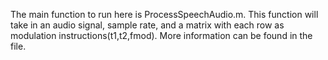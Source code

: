 The main function to run here is ProcessSpeechAudio.m. This function will take in an audio signal, sample rate, and a matrix with each row as modulation instructions(t1,t2,fmod). More information can be found in the file.
